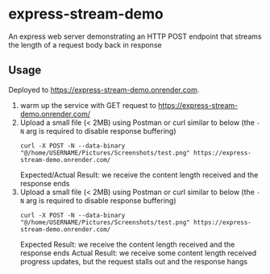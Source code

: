 # express-stream-demo
An express web server demonstrating an HTTP POST endpoint that streams the length of a request body back in response

## Usage
Deployed to https://express-stream-demo.onrender.com.
1. warm up the service with GET request to https://express-stream-demo.onrender.com/
2. Upload a small file (< 2MB) using Postman or curl similar to below (the `-N` arg is required to disable response buffering)
    ```
    curl -X POST -N --data-binary "@/home/USERNAME/Pictures/Screenshots/test.png" https://express-stream-demo.onrender.com/
    ```
    Expected/Actual Result: we receive the content length received and the response ends
3. Upload a small file (< 2MB) using Postman or curl similar to below (the `-N` arg is required to disable response buffering)
    ```
    curl -X POST -N --data-binary "@/home/USERNAME/Pictures/Screenshots/test.png" https://express-stream-demo.onrender.com/
    ```
    Expected Result: we receive the content length received and the response ends
    Actual Result: we receive some content length received progress updates, but the request stalls out and the response hangs
